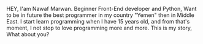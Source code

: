 HEY, I'am Nawaf Marwan.
Beginner Front-End developer and Python, Want to be in future the best programmer in my country "Yemen" then in Middle East.
I start learn programming when I have 15 years old, and from that's moment, I not stop to love programming more and more.
This is my story, What about you?


<!---
NawafMarwan/NawafMarwan is a ✨ special ✨ repository because its `README.md` (this file) appears on your GitHub profile.
You can click the Preview link to take a look at your changes.
--->
